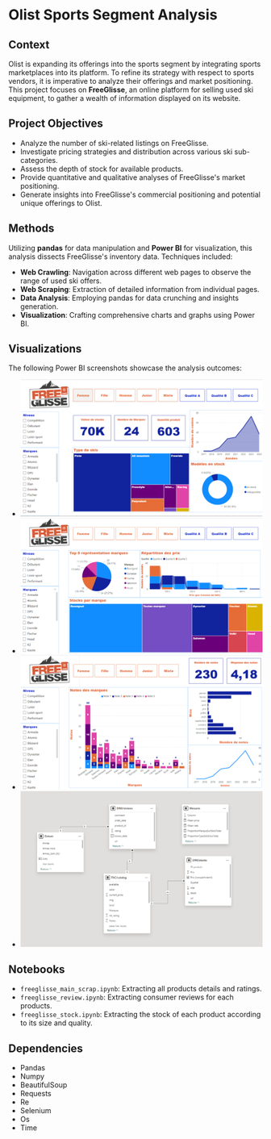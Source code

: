 # Olist Sports Segment Analysis

## Context

Olist is expanding its offerings into the sports segment by integrating sports marketplaces into its platform. To refine its strategy with respect to sports vendors, it is imperative to analyze their offerings and market positioning. This project focuses on **FreeGlisse**, an online platform for selling used ski equipment, to gather a wealth of information displayed on its website.

## Project Objectives

- Analyze the number of ski-related listings on FreeGlisse.
- Investigate pricing strategies and distribution across various ski sub-categories.
- Assess the depth of stock for available products.
- Provide quantitative and qualitative analyses of FreeGlisse's market positioning.
- Generate insights into FreeGlisse's commercial positioning and potential unique offerings to Olist.

## Methods

Utilizing **pandas** for data manipulation and **Power BI** for visualization, this analysis dissects FreeGlisse's inventory data. Techniques included:

- **Web Crawling**: Navigation across different web pages to observe the range of used ski offers.
- **Web Scraping**: Extraction of detailed information from individual pages.
- **Data Analysis**: Employing pandas for data crunching and insights generation.
- **Visualization**: Crafting comprehensive charts and graphs using Power BI.


## Visualizations

The following Power BI screenshots showcase the analysis outcomes:
- ![Power BI Overview](PowerBi_1.png)
- ![Power BI Brands Overview](PowerBi_2.png)
- ![Power BI Ratings Overview](PowerBi_3.png)
- ![Data Model Relationship](PowerBi_4.png)


## Notebooks

- `freeglisse_main_scrap.ipynb`: Extracting all products details and ratings.
- `freeglisse_review.ipynb`: Extracting consumer reviews for each products.
- `freeglisse_stock.ipynb`: Extracting the stock of each product according to its size and quality.


## Dependencies

- Pandas
- Numpy 
- BeautifulSoup
- Requests
- Re
- Selenium
- Os
- Time



